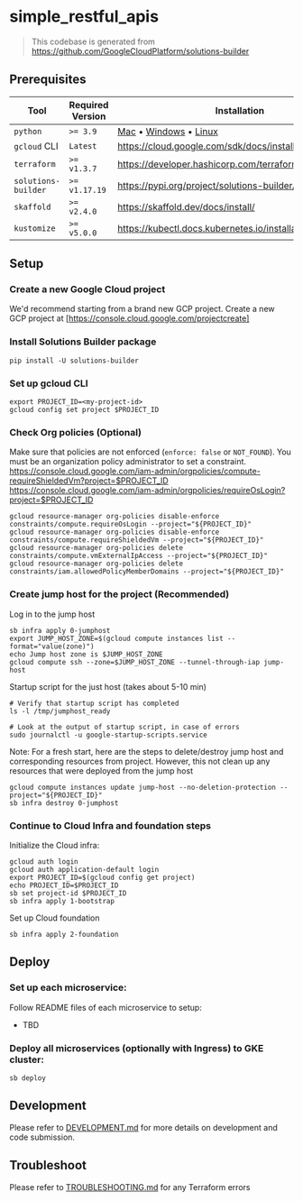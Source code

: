 # simple_restful_apis

> This codebase is generated from https://github.com/GoogleCloudPlatform/solutions-builder

## Prerequisites

| Tool                | Required Version | Installation                                                                                                                                                                                        |
|---------------------|------------------|-----------------------------------------------------------------------------------------------------------------------------------------------------------------------------------------------------|
| `python`            | `>= 3.9`         | [Mac](https://www.python.org/ftp/python/3.9.18/python-3.9.18-macos11.pkg) • [Windows](https://www.python.org/downloads/release/python-3918/) • [Linux](https://docs.python.org/3.9/using/unix.html) |
| `gcloud` CLI        | `Latest`         | https://cloud.google.com/sdk/docs/install                                                                                                                                                           |
| `terraform`         | `>= v1.3.7`      | https://developer.hashicorp.com/terraform/downloads                                                                                                                                                 |
| `solutions-builder` | `>= v1.17.19`    | https://pypi.org/project/solutions-builder/                                                                                                                                                         |
| `skaffold`          | `>= v2.4.0`      | https://skaffold.dev/docs/install/                                                                                                                                                                  |
| `kustomize`         | `>= v5.0.0`      | https://kubectl.docs.kubernetes.io/installation/kustomize/                                                                                                                                          |

## Setup

### Create a new Google Cloud project

We'd recommend starting from a brand new GCP project. Create a new GCP project at [https://console.cloud.google.com/projectcreate]

### Install Solutions Builder package
```
pip install -U solutions-builder
```

### Set up gcloud CLI
```
export PROJECT_ID=<my-project-id>
gcloud config set project $PROJECT_ID
```

### Check Org policies (Optional)
Make sure that policies are not enforced (`enforce: false` or `NOT_FOUND`). You must be an organization policy administrator to set a constraint.
https://console.cloud.google.com/iam-admin/orgpolicies/compute-requireShieldedVm?project=$PROJECT_ID
https://console.cloud.google.com/iam-admin/orgpolicies/requireOsLogin?project=$PROJECT_ID
```
gcloud resource-manager org-policies disable-enforce constraints/compute.requireOsLogin --project="${PROJECT_ID}"
gcloud resource-manager org-policies disable-enforce constraints/compute.requireShieldedVm --project="${PROJECT_ID}"
gcloud resource-manager org-policies delete constraints/compute.vmExternalIpAccess --project="${PROJECT_ID}"
gcloud resource-manager org-policies delete constraints/iam.allowedPolicyMemberDomains --project="${PROJECT_ID}"
```
### Create jump host for the project (Recommended)
Log in to the jump host
```
sb infra apply 0-jumphost
export JUMP_HOST_ZONE=$(gcloud compute instances list --format="value(zone)")
echo Jump host zone is $JUMP_HOST_ZONE
gcloud compute ssh --zone=$JUMP_HOST_ZONE --tunnel-through-iap jump-host
```

Startup script for the just host (takes about 5-10 min)
```
# Verify that startup script has completed
ls -l /tmp/jumphost_ready

# Look at the output of startup script, in case of errors
sudo journalctl -u google-startup-scripts.service
```

Note: For a fresh start, here are the steps to delete/destroy jump host and corresponding resources from project. However, this not clean up any resources that were deployed from the jump host
```
gcloud compute instances update jump-host --no-deletion-protection --project="${PROJECT_ID}"
sb infra destroy 0-jumphost
```
### Continue to Cloud Infra and foundation steps
Initialize the Cloud infra:
```
gcloud auth login
gcloud auth application-default login
export PROJECT_ID=$(gcloud config get project)
echo PROJECT_ID=$PROJECT_ID
sb set project-id $PROJECT_ID
sb infra apply 1-bootstrap
```

Set up Cloud foundation
```
sb infra apply 2-foundation
```

## Deploy

### Set up each microservice:

Follow README files of each microservice to setup:
- TBD

### Deploy all microservices (optionally with Ingress) to GKE cluster:
```
sb deploy
```

## Development

Please refer to [DEVELOPMENT.md](docs/DEVELOPMENT.md) for more details on development and code submission.

## Troubleshoot

Please refer to [TROUBLESHOOTING.md](docs/TROUBLESHOOTING.md) for any Terraform errors

